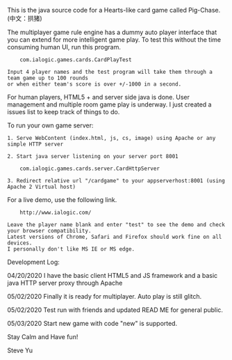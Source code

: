This is the java source code for a Hearts-like card game called Pig-Chase. (中文：拱猪)

The multiplayer game rule engine has a dummy auto player interface that you can extend for more intelligent game play. To test this without the time consuming human UI, run this program.

		com.ialogic.games.cards.CardPlayTest

	Input 4 player names and the test program will take them through a team game up to 100 rounds 
	or when either team's score is over +/-1000 in a second.

For human players, HTML5 + and server side java is done. User management and multiple room game play is underway. I just created a issues list to keep track of things to do.

To run your own game server:

	1. Serve WebContent (index.html, js, cs, image) using Apache or any simple HTTP server
	
	2. Start java server listening on your server port 8001
	
		com.ialogic.games.cards.server.CardHttpServer
	
	3. Redirect relative url "/cardgame" to your appserverhost:8001 (using Apache 2 Virtual host)

For a live demo, use the following link.

		http://www.ialogic.com/

	Leave the player name blank and enter "test" to see the demo and check your browser compatibility. 
	Latest versions of Chrome, Safari and Firefox should work fine on all devices. 
	I personally don't like MS IE or MS edge. 


Development Log:

04/20/2020	I have the basic client HTML5 and JS framework and a basic java HTTP server proxy through Apache

05/02/2020      Finally it is ready for multiplayer. Auto play is still glitch.

05/02/2020      Test run with friends and updated READ ME for general public.

05/03/2020	Start new game with code "new" is supported.


Stay Calm and Have fun!

Steve Yu

